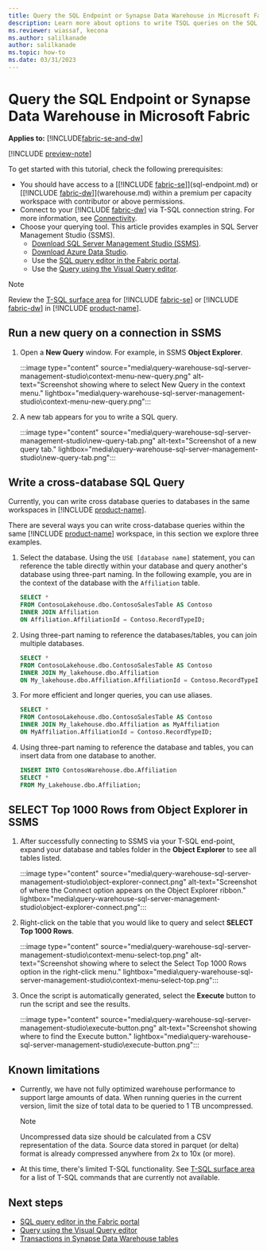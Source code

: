 ```yaml
---
title: Query the SQL Endpoint or Synapse Data Warehouse in Microsoft Fabric
description: Learn more about options to write TSQL queries on the SQL Endpoint or Synapse Data Warehouse in Microsoft Fabric.
ms.reviewer: wiassaf, kecona
ms.author: salilkanade
author: salilkanade
ms.topic: how-to
ms.date: 03/31/2023
---
```

# Query the SQL Endpoint or Synapse Data Warehouse in Microsoft Fabric

**Applies to:** [!INCLUDE[fabric-se-and-dw](includes/applies-to-version/fabric-se-and-dw.md)]

[!INCLUDE [preview-note](../includes/preview-note.md)]

To get started with this tutorial, check the following prerequisites:

- You should have access to a [[!INCLUDE [fabric-se](includes/fabric-se.md)]](sql-endpoint.md) or [[!INCLUDE [fabric-dw](includes/fabric-dw.md)]](warehouse.md) within a premium per capacity workspace with contributor or above permissions.
- Connect to your [!INCLUDE [fabric-dw](includes/fabric-dw.md)] via T-SQL connection string. For more information, see [Connectivity](connectivity.md).
- Choose your querying tool. This article provides examples in SQL Server Management Studio (SSMS).
    - [Download SQL Server Management Studio (SSMS)](/sql/ssms/download-sql-server-management-studio-ssms).
    - [Download Azure Data Studio](https://aka.ms/azuredatastudio).
    - Use the [SQL query editor in the Fabric portal](sql-query-editor.md).
    - Use the [Query using the Visual Query editor](visual-query-editor.md).

> [!NOTE]
> Review the [T-SQL surface area](warehouse.md#t-sql-surface-area) for [!INCLUDE [fabric-se](includes/fabric-se.md)] or [!INCLUDE [fabric-dw](includes/fabric-dw.md)] in [!INCLUDE [product-name](../includes/product-name.md)].

## Run a new query on a connection in SSMS

1. Open a **New Query** window. For example, in SSMS **Object Explorer**.

   :::image type="content" source="media\query-warehouse-sql-server-management-studio\context-menu-new-query.png" alt-text="Screenshot showing where to select New Query in the context menu." lightbox="media\query-warehouse-sql-server-management-studio\context-menu-new-query.png":::

1. A new tab appears for you to write a SQL query.

   :::image type="content" source="media\query-warehouse-sql-server-management-studio\new-query-tab.png" alt-text="Screenshot of a new query tab." lightbox="media\query-warehouse-sql-server-management-studio\new-query-tab.png":::

## Write a cross-database SQL Query

Currently, you can write cross database queries to databases in the same workspaces in [!INCLUDE [product-name](../includes/product-name.md)].

There are several ways you can write cross-database queries within the same [!INCLUDE [product-name](../includes/product-name.md)] workspace, in this section we explore three examples.

1. Select the database. Using the `USE [database name]` statement, you can reference the table directly within your database and query another's database using three-part naming. In the following example, you are in the context of the database with the `Affiliation` table.

   ```sql
   SELECT * 
   FROM ContosoLakehouse.dbo.ContosoSalesTable AS Contoso
   INNER JOIN Affiliation
   ON Affiliation.AffiliationId = Contoso.RecordTypeID;
   ```

1. Using three-part naming to reference the databases/tables, you can join multiple databases.

   ```sql
   SELECT * 
   FROM ContosoLakehouse.dbo.ContosoSalesTable AS Contoso
   INNER JOIN My_lakehouse.dbo.Affiliation
   ON My_lakehouse.dbo.Affiliation.AffiliationId = Contoso.RecordTypeID;
   ```

1. For more efficient and longer queries, you can use aliases.

   ```sql
   SELECT * 
   FROM ContosoLakehouse.dbo.ContosoSalesTable AS Contoso
   INNER JOIN My_lakehouse.dbo.Affiliation as MyAffiliation
   ON MyAffiliation.AffiliationId = Contoso.RecordTypeID;
   ```

1. Using three-part naming to reference the database and tables, you can insert data from one database to another.

   ```sql
   INSERT INTO ContosoWarehouse.dbo.Affiliation
   SELECT * 
   FROM My_Lakehouse.dbo.Affiliation;
   ```

## SELECT Top 1000 Rows from Object Explorer in SSMS

1. After successfully connecting to SSMS via your T-SQL end-point, expand your database and tables folder in the **Object Explorer** to see all tables listed.

   :::image type="content" source="media\query-warehouse-sql-server-management-studio\object-explorer-connect.png" alt-text="Screenshot of where the Connect option appears on the Object Explorer ribbon." lightbox="media\query-warehouse-sql-server-management-studio\object-explorer-connect.png":::

1. Right-click on the table that you would like to query and select **SELECT Top 1000 Rows**.

   :::image type="content" source="media\query-warehouse-sql-server-management-studio\context-menu-select-top.png" alt-text="Screenshot showing where to select the Select Top 1000 Rows option in the right-click menu." lightbox="media\query-warehouse-sql-server-management-studio\context-menu-select-top.png":::

1. Once the script is automatically generated, select the **Execute** button to run the script and see the results.

   :::image type="content" source="media\query-warehouse-sql-server-management-studio\execute-button.png" alt-text="Screenshot showing where to find the Execute button." lightbox="media\query-warehouse-sql-server-management-studio\execute-button.png":::

## Known limitations

- Currently, we have not fully optimized warehouse performance to support large amounts of data. When running queries in the current version, limit the size of total data to be queried to 1 TB uncompressed.

   > [!NOTE]
   > Uncompressed data size should be calculated from a CSV representation of the data. Source data stored in parquet (or delta) format is already compressed anywhere from 2x to 10x (or more).

- At this time, there's limited T-SQL functionality. See [T-SQL surface area](warehouse.md#t-sql-surface-area) for a list of T-SQL commands that are currently not available.

## Next steps

- [SQL query editor in the Fabric portal](sql-query-editor.md)
- [Query using the Visual Query editor](visual-query-editor.md)
- [Transactions in Synapse Data Warehouse tables](transactions.md)